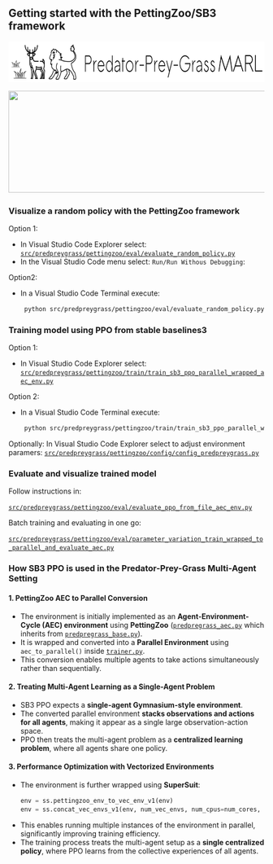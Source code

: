 ## Getting started with the PettingZoo/SB3 framework

<p align="center">
    <img src="../../../assets/images/readme/predpreygrass.png" width="700" height="80"/> 
</p>



<p align="center">
    <img src="../../../assets/images/gifs/predpreygrass_random.gif" width="1000" height="200"/>
</p>

### Visualize a random policy with the PettingZoo framework
Option 1:
- In Visual Studio Code Explorer select: 
   [`src/predpreygrass/pettingzoo/eval/evaluate_random_policy.py`](https://github.com/doesburg11/PredPreyGrass/blob/main/src/predpreygrass/pettingzoo/eval/evaluate_random_policy.py)
- In the Visual Studio Code menu select: `Run/Run Withous Debugging`:

Option2:
- In a Visual Studio Code Terminal execute:
   ```bash 
    python src/predpreygrass/pettingzoo/eval/evaluate_random_policy.py 
    ```
### Training model using PPO from stable baselines3
Option 1:
- In Visual Studio Code Explorer select:
[```src/predpreygrass/pettingzoo/train/train_sb3_ppo_parallel_wrapped_aec_env.py```](https://github.com/doesburg11/PredPreyGrass/blob/main/src/predpreygrass/pettingzoo/train/train_sb3_ppo_parallel_wrapped_aec_env.py)

Option 2:
- In a Visual Studio Code Terminal execute:
   ```bash 
    python src/predpreygrass/pettingzoo/train/train_sb3_ppo_parallel_wrapped_aec_env.py 
    ```

Optionally: In Visual Studio Code Explorer select to adjust environment paramers: 
[`src/predpreygrass/pettingzoo/config/config_predpreygrass.py`](https://github.com/doesburg11/PredPreyGrass/blob/main/src/predpreygrass/pettingzoo/config/config_predpreygrass.py)


### Evaluate and visualize trained model
Follow instructions in:

[```src/predpreygrass/pettingzoo/eval/evaluate_ppo_from_file_aec_env.py```](https://github.com/doesburg11/PredPreyGrass/blob/main/src/predpreygrass/pettingzoo/eval/evaluate_ppo_from_file_aec_env.py)

Batch training and evaluating in one go:

[```src/predpreygrass/pettingzoo/eval/parameter_variation_train_wrapped_to_parallel_and_evaluate_aec.py```](https://github.com/doesburg11/PredPreyGrass/blob/main/src/predpreygrass/pettingzoo/eval/parameter_variation_train_wrapped_to_parallel_and_evaluate_aec.py)


### How SB3 PPO is used in the Predator-Prey-Grass Multi-Agent Setting

#### 1. PettingZoo AEC to Parallel Conversion
- The environment is initially implemented as an **Agent-Environment-Cycle (AEC) environment** using **PettingZoo** ([`predpregrass_aec.py`](https://github.com/doesburg11/PredPreyGrass/blob/main/src/predpreygrass/pettingzoo/envs/predpreygrass_aec.py) which inherits from [`predpregrass_base.py`](https://github.com/doesburg11/PredPreyGrass/blob/main/src/predpreygrass/pettingzoo/envs/predpreygrass_base.py)).
- It is wrapped and converted into a **Parallel Environment** using `aec_to_parallel()` inside [`trainer.py`](https://github.com/doesburg11/PredPreyGrass/blob/main/src/predpreygrass/pettingzoo/train/utils/trainer.py).
- This conversion enables multiple agents to take actions simultaneously rather than sequentially.

#### 2. Treating Multi-Agent Learning as a Single-Agent Problem
- SB3 PPO expects a **single-agent Gymnasium-style environment**.
- The converted parallel environment **stacks observations and actions for all agents**, making it appear as a single large observation-action space.
- PPO then treats the multi-agent problem as a **centralized learning problem**, where all agents share one policy.

#### 3. Performance Optimization with Vectorized Environments
- The environment is further wrapped using **SuperSuit**:
  ```python
  env = ss.pettingzoo_env_to_vec_env_v1(env)
  env = ss.concat_vec_envs_v1(env, num_vec_envs, num_cpus=num_cores, base_class="stable_baselines3")
  ```
- This enables running multiple instances of the environment in parallel, significantly improving training efficiency.
- The training process treats the multi-agent setup as a **single centralized policy**, where PPO learns from the collective experiences of all agents.
